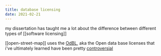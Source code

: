 ```yaml
---
title: database licensing
date: 2021-02-21
---
```


my dissertation has taught me a lot about the difference between different types of [[software licensing]]

[[open-street-map]] uses the [OdBL](https://opendatacommons.org/licenses/odbl/), aka the Open data base licenses that i've ultimately learned have been pretty [controversial](https://discuss.okfn.org/t/maintenance-and-future-of-the-open-data-commons-licences/4460/21?page=2)